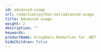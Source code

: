 ```yaml
---
id: advanced-usage
url: redaction/python-net/advanced-usage
title: Advanced usage
weight: 2
description: ""
keywords: 
productName: GroupDocs.Redaction for .NET
hideChildren: False
---
```

